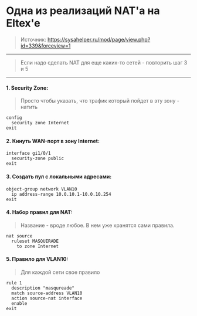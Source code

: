 # Одна из реализаций NAT'а на Eltex'e
> Источник: https://sysahelper.ru/mod/page/view.php?id=339&forceview=1
---
> Если надо сделать NAT для еще каких-то сетей - повторить шаг 3 и 5
---

#### 1. Security Zone:
> Просто чтобы указать, что трафик который пойдет в эту зону - натить
```cisco
config
  security zone Internet
exit
```

#### 2. Кинуть WAN-порт в зону Internet:
```cisco
interface gi1/0/1
  security-zone public 
exit
```

#### 3. Создать пул с локальными адресами:
```cisco
object-group network VLAN10
  ip address-range 10.0.10.1-10.0.10.254
exit
```

#### 4. Набор правил для NAT:
> Название - вроде любое. В нем уже хранятся сами правила.
```cisco
nat source
  ruleset MASQUERADE
    to zone Internet
```

#### 5. Правило для VLAN10:
> Для каждой сети свое правило
```cisco
rule 1
  description "masqureade"
  match source-address VLAN10
  action source-nat interface
  enable
exit
```